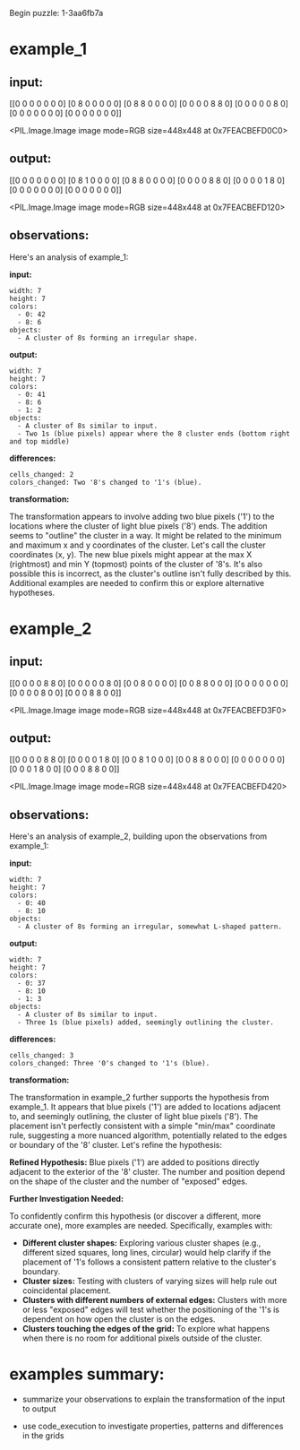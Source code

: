 Begin puzzle: 1-3aa6fb7a


# example_1

## input:

[[0 0 0 0 0 0 0]
 [0 8 0 0 0 0 0]
 [0 8 8 0 0 0 0]
 [0 0 0 0 8 8 0]
 [0 0 0 0 0 8 0]
 [0 0 0 0 0 0 0]
 [0 0 0 0 0 0 0]]


<PIL.Image.Image image mode=RGB size=448x448 at 0x7FEACBEFD0C0>


## output:

[[0 0 0 0 0 0 0]
 [0 8 1 0 0 0 0]
 [0 8 8 0 0 0 0]
 [0 0 0 0 8 8 0]
 [0 0 0 0 1 8 0]
 [0 0 0 0 0 0 0]
 [0 0 0 0 0 0 0]]


<PIL.Image.Image image mode=RGB size=448x448 at 0x7FEACBEFD120>


## observations:

Here's an analysis of example_1:

**input:**

```
width: 7
height: 7
colors:
  - 0: 42
  - 8: 6
objects:
  - A cluster of 8s forming an irregular shape.
```

**output:**

```
width: 7
height: 7
colors:
  - 0: 41
  - 8: 6
  - 1: 2
objects:
  - A cluster of 8s similar to input.
  - Two 1s (blue pixels) appear where the 8 cluster ends (bottom right and top middle)
```

**differences:**

```
cells_changed: 2
colors_changed: Two '8's changed to '1's (blue).
```

**transformation:**

The transformation appears to involve adding two blue pixels ('1') to the locations where the cluster of light blue pixels ('8') ends. The addition seems to  "outline" the cluster in a way.  It might be related to the minimum and maximum x and y coordinates of the cluster.  Let's call the cluster coordinates  (x, y).  The new blue pixels might appear at the max X (rightmost) and min Y (topmost) points of the cluster of '8's.  It's also possible this is incorrect, as the cluster's outline isn't fully described by this.  Additional examples are needed to confirm this or explore alternative hypotheses.


# example_2

## input:

[[0 0 0 0 8 8 0]
 [0 0 0 0 0 8 0]
 [0 0 8 0 0 0 0]
 [0 0 8 8 0 0 0]
 [0 0 0 0 0 0 0]
 [0 0 0 0 8 0 0]
 [0 0 0 8 8 0 0]]


<PIL.Image.Image image mode=RGB size=448x448 at 0x7FEACBEFD3F0>


## output:

[[0 0 0 0 8 8 0]
 [0 0 0 0 1 8 0]
 [0 0 8 1 0 0 0]
 [0 0 8 8 0 0 0]
 [0 0 0 0 0 0 0]
 [0 0 0 1 8 0 0]
 [0 0 0 8 8 0 0]]


<PIL.Image.Image image mode=RGB size=448x448 at 0x7FEACBEFD420>


## observations:

Here's an analysis of example_2, building upon the observations from example_1:

**input:**

```
width: 7
height: 7
colors:
  - 0: 40
  - 8: 10
objects:
  - A cluster of 8s forming an irregular, somewhat L-shaped pattern.
```

**output:**

```
width: 7
height: 7
colors:
  - 0: 37
  - 8: 10
  - 1: 3
objects:
  - A cluster of 8s similar to input.
  - Three 1s (blue pixels) added, seemingly outlining the cluster.
```

**differences:**

```
cells_changed: 3
colors_changed: Three '0's changed to '1's (blue).
```

**transformation:**

The transformation in example_2 further supports the hypothesis from example_1.  It appears that blue pixels ('1') are added to locations adjacent to, and seemingly outlining, the cluster of light blue pixels ('8').  The placement isn't perfectly consistent with a simple "min/max" coordinate rule, suggesting a more nuanced algorithm, potentially related to the edges or boundary of the '8' cluster.  Let's refine the hypothesis:

**Refined Hypothesis:**  Blue pixels ('1') are added to positions directly adjacent to the exterior of the '8' cluster.  The number and position depend on the shape of the cluster and the number of "exposed" edges.

**Further Investigation Needed:**

To confidently confirm this hypothesis (or discover a different, more accurate one), more examples are needed.  Specifically, examples with:

* **Different cluster shapes:**  Exploring various cluster shapes (e.g., different sized squares, long lines, circular) would help clarify if the placement of '1's follows a consistent pattern relative to the cluster's boundary.
* **Cluster sizes:** Testing with clusters of varying sizes will help rule out coincidental placement.
* **Clusters with different numbers of external edges:** Clusters with more or less "exposed" edges will test whether the positioning of the '1's is dependent on how open the cluster is on the edges.
* **Clusters touching the edges of the grid:** To explore what happens when there is no room for additional pixels outside of the cluster.





# examples summary: 

- summarize your observations to explain the transformation of the input to output

- use code_execution to investigate properties, patterns and differences in the grids
